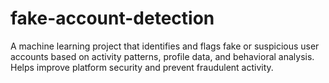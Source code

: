 # fake-account-detection
A machine learning project that identifies and flags fake or suspicious user accounts based on activity patterns, profile data, and behavioral analysis. Helps improve platform security and prevent fraudulent activity.

